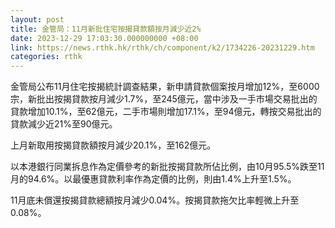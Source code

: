 ```yaml
---
layout: post
title: 金管局：11月新批住宅按揭貸款額按月減少近2%
date: 2023-12-29 17:03:30.000000000 +08:00
link: https://news.rthk.hk/rthk/ch/component/k2/1734226-20231229.htm
categories: rthk
---
```


金管局公布11月住宅按揭統計調查結果，新申請貸款個案按月增加12%，至6000宗，新批出按揭貸款按月減少1.7%，至245億元，當中涉及一手市場交易批出的貸款增加10.1%，至62億元，二手市場則增加17.1%，至94億元，轉按交易批出的貸款減少近21%至90億元。

上月新取用按揭貸款額按月減少20.1%，至162億元。

以本港銀行同業拆息作為定價參考的新批按揭貸款所佔比例，由10月95.5%跌至11月的94.6%。以最優惠貸款利率作為定價的比例，則由1.4%上升至1.5%。

11月底未償還按揭貸款總額按月減少0.04%。按揭貸款拖欠比率輕微上升至0.08%。
